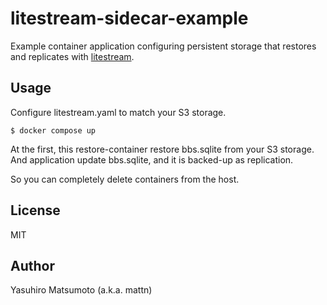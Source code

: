 # litestream-sidecar-example

Example container application configuring persistent storage that restores and replicates with [litestream](https://litestream.io/).

## Usage

Configure litestream.yaml to match your S3 storage.

```
$ docker compose up
```

At the first, this restore-container restore bbs.sqlite from your S3 storage. And application update bbs.sqlite, and it is backed-up as replication.

So you can completely delete containers from the host.

## License

MIT

## Author

Yasuhiro Matsumoto (a.k.a. mattn)

